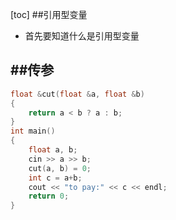 [toc]
##引用型变量
- 首先要知道什么是引用型变量
  
##传参
  -
```C++ {.line-numbers}
float &cut(float &a, float &b)
{
    return a < b ? a : b;
}
int main()
{
    float a, b;
    cin >> a >> b;
    cut(a, b) = 0;
    int c = a+b;
    cout << "to pay:" << c << endl;
    return 0;
}
```
